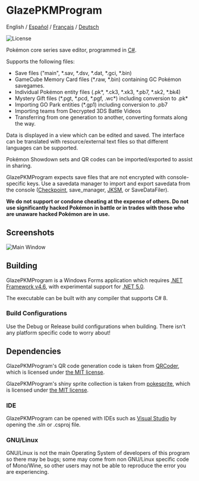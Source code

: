 GlazePKMProgram
=====
<div>
  <span>English</span> / <a href=".github/README-es.md">Español</a> / <a href=".github/README-fr.md">Français</a> / <a href=".github/README-de.md">Deutsch</a>
</div>

![License](https://img.shields.io/badge/License-GPLv3-blue.svg)

Pokémon core series save editor, programmed in [C#](https://en.wikipedia.org/wiki/C_Sharp_%28programming_language%29).

Supports the following files:
* Save files ("main", \*.sav, \*.dsv, \*.dat, \*.gci, \*.bin)
* GameCube Memory Card files (\*.raw, \*.bin) containing GC Pokémon savegames.
* Individual Pokémon entity files (.pk\*, \*.ck3, \*.xk3, \*.pb7, \*.sk2, \*.bk4)
* Mystery Gift files (\*.pgt, \*.pcd, \*.pgf, .wc\*) including conversion to .pk\*
* Importing GO Park entities (\*.gp1) including conversion to .pb7
* Importing teams from Decrypted 3DS Battle Videos
* Transferring from one generation to another, converting formats along the way.

Data is displayed in a view which can be edited and saved.
The interface can be translated with resource/external text files so that different languages can be supported.

Pokémon Showdown sets and QR codes can be imported/exported to assist in sharing.

GlazePKMProgram expects save files that are not encrypted with console-specific keys. Use a savedata manager to import and export savedata from the console ([Checkpoint](https://github.com/FlagBrew/Checkpoint), save_manager, [JKSM](https://github.com/J-D-K/JKSM), or SaveDataFiler).

**We do not support or condone cheating at the expense of others. Do not use significantly hacked Pokémon in battle or in trades with those who are unaware hacked Pokémon are in use.**

## Screenshots

![Main Window](https://i.imgur.com/C0A6soR.png)

## Building

GlazePKMProgram is a Windows Forms application which requires [.NET Framework v4.6](https://www.microsoft.com/en-us/download/details.aspx?id=48137), with experimental support for [.NET 5.0](https://dotnet.microsoft.com/download/dotnet/5.0).

The executable can be built with any compiler that supports C# 8.

### Build Configurations

Use the Debug or Release build configurations when building. There isn't any platform specific code to worry about!

## Dependencies

GlazePKMProgram's QR code generation code is taken from [QRCoder](https://github.com/codebude/QRCoder), which is licensed under [the MIT license](https://github.com/codebude/QRCoder/blob/master/LICENSE.txt).

GlazePKMProgram's shiny sprite collection is taken from [pokesprite](https://github.com/msikma/pokesprite), which is licensed under [the MIT license](https://github.com/msikma/pokesprite/blob/master/LICENSE).

### IDE

GlazePKMProgram can be opened with IDEs such as [Visual Studio](https://visualstudio.microsoft.com/downloads/) by opening the .sln or .csproj file.

### GNU/Linux

GNU/Linux is not the main Operating System of developers of this program so there may be bugs; some may come from non GNU/Linux specific code of Mono/Wine, so other users may not be able to reproduce the error you are experiencing.
